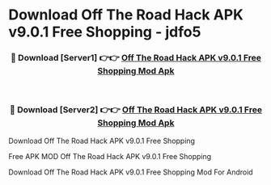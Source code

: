 # Download Off The Road Hack APK v9.0.1 Free Shopping - jdfo5



<div align="center">
<h3>🔴 Download [Server1] 👉👉 <a href="https://momento.my/?title=Off_The_Road_Hack_APK_v9.0.1_Free_Shopping">Off The Road Hack APK v9.0.1 Free Shopping Mod Apk</a></h3><br>

<h3>🔴 Download [Server2] 👉👉 <a href="https://momento.my/?title=Off_The_Road_Hack_APK_v9.0.1_Free_Shopping">Off The Road Hack APK v9.0.1 Free Shopping Mod Apk</a></h3>
</div>



Download Off The Road Hack APK v9.0.1 Free Shopping 

Free APK MOD Off The Road Hack APK v9.0.1 Free Shopping 

Download Off The Road Hack APK v9.0.1 Free Shopping Mod For Android
